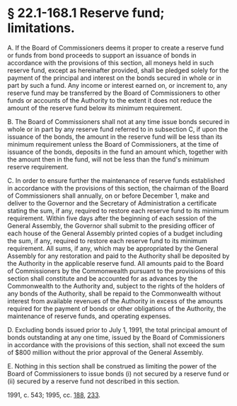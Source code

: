 # § 22.1-168.1 Reserve fund; limitations.

<p>A. If the Board of Commissioners deems it proper to create a reserve fund or funds from bond proceeds to support an issuance of bonds in accordance with the provisions of this section, all moneys held in such reserve fund, except as hereinafter provided, shall be pledged solely for the payment of the principal and interest on the bonds secured in whole or in part by such a fund. Any income or interest earned on, or increment to, any reserve fund may be transferred by the Board of Commissioners to other funds or accounts of the Authority to the extent it does not reduce the amount of the reserve fund below its minimum requirement.</p><p>B. The Board of Commissioners shall not at any time issue bonds secured in whole or in part by any reserve fund referred to in subsection C, if upon the issuance of the bonds, the amount in the reserve fund will be less than its minimum requirement unless the Board of Commissioners, at the time of issuance of the bonds, deposits in the fund an amount which, together with the amount then in the fund, will not be less than the fund's minimum reserve requirement.</p><p>C. In order to ensure further the maintenance of reserve funds established in accordance with the provisions of this section, the chairman of the Board of Commissioners shall annually, on or before December 1, make and deliver to the Governor and the Secretary of Administration a certificate stating the sum, if any, required to restore each reserve fund to its minimum requirement. Within five days after the beginning of each session of the General Assembly, the Governor shall submit to the presiding officer of each house of the General Assembly printed copies of a budget including the sum, if any, required to restore each reserve fund to its minimum requirement. All sums, if any, which may be appropriated by the General Assembly for any restoration and paid to the Authority shall be deposited by the Authority in the applicable reserve fund. All amounts paid to the Board of Commissioners by the Commonwealth pursuant to the provisions of this section shall constitute and be accounted for as advances by the Commonwealth to the Authority and, subject to the rights of the holders of any bonds of the Authority, shall be repaid to the Commonwealth without interest from available revenues of the Authority in excess of the amounts required for the payment of bonds or other obligations of the Authority, the maintenance of reserve funds, and operating expenses.</p><p>D. Excluding bonds issued prior to July 1, 1991, the total principal amount of bonds outstanding at any one time, issued by the Board of Commissioners in accordance with the provisions of this section, shall not exceed the sum of $800 million without the prior approval of the General Assembly.</p><p>E. Nothing in this section shall be construed as limiting the power of the Board of Commissioners to issue bonds (i) not secured by a reserve fund or (ii) secured by a reserve fund not described in this section.</p><p>1991, c. 543; 1995, cc. <a href='http://lis.virginia.gov/cgi-bin/legp604.exe?951+ful+CHAP0188'>188</a>, <a href='http://lis.virginia.gov/cgi-bin/legp604.exe?951+ful+CHAP0233'>233</a>.</p>